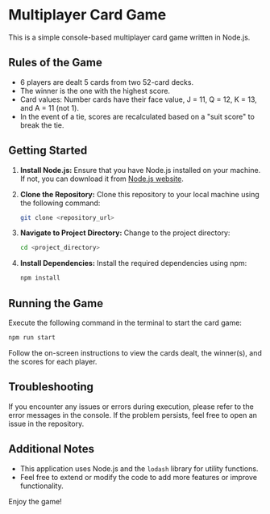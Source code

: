# Multiplayer Card Game

This is a simple console-based multiplayer card game written in Node.js.

## Rules of the Game

- 6 players are dealt 5 cards from two 52-card decks.
- The winner is the one with the highest score.
- Card values: Number cards have their face value, J = 11, Q = 12, K = 13, and A = 11 (not 1).
- In the event of a tie, scores are recalculated based on a "suit score" to break the tie.

## Getting Started

1. **Install Node.js:**
   Ensure that you have Node.js installed on your machine. If not, you can download it from [Node.js website](https://nodejs.org/).

2. **Clone the Repository:**
   Clone this repository to your local machine using the following command:

   ```bash
   git clone <repository_url>
   ```

3. **Navigate to Project Directory:**
   Change to the project directory:

   ```bash
   cd <project_directory>
   ```

4. **Install Dependencies:**
   Install the required dependencies using npm:

   ```bash
   npm install
   ```

## Running the Game

Execute the following command in the terminal to start the card game:

```bash
npm run start
```

Follow the on-screen instructions to view the cards dealt, the winner(s), and the scores for each player.

## Troubleshooting

If you encounter any issues or errors during execution, please refer to the error messages in the console. If the problem persists, feel free to open an issue in the repository.

## Additional Notes

- This application uses Node.js and the `lodash` library for utility functions.
- Feel free to extend or modify the code to add more features or improve functionality.

Enjoy the game!